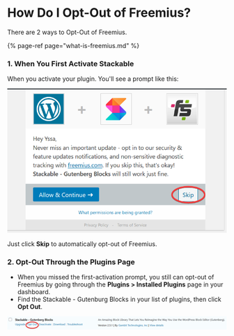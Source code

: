 # How Do I Opt-Out of Freemius?

There are 2 ways to Opt-Out of Freemius.

{% page-ref page="what-is-freemius.md" %}

### 1. When You First Activate Stackable

When you activate your plugin. You'll see a prompt like this:

![](../../.gitbook/assets/firefox_asooe8mrwj.png)

Just click **Skip** to automatically opt-out of Freemius.

### 2. Opt-Out Through the Plugins Page

* When you missed the first-activation prompt, you still can opt-out of Freemius by going through the **Plugins &gt; Installed Plugins** page in your dashboard.
* Find the Stackable - Gutenburg Blocks in your list of plugins, then click **Opt Out**.

![](../../.gitbook/assets/firefox_rxefke0bd7.png)

